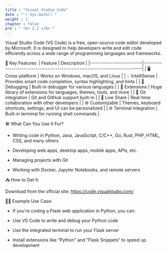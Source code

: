 ```yaml
---
title : "Visual Studio Code"
date : "`r Sys.Date()`"
weight : 2
chapter : false
pre : " <b> 2.2 </b> "
---
```

Visual Studio Code (VS Code) is a free, open-source code editor developed by Microsoft. It is designed to help developers write and edit code efficiently across a wide range of programming languages and frameworks.

🔧 Key Features:
| Feature                  | Description                                                                 |
|--------------------------|-----------------------------------------------------------------------------|
| 🖥️ Cross-platform         | Works on Windows, macOS, and Linux                                          |
| 💡 IntelliSense          | Provides smart code completion, syntax highlighting, and hints              |
| 🐞 Debugging              | Built-in debugger for various languages                                     |
| 🔌 Extensions             | Huge library of extensions for languages, themes, tools, and more           |
| 🧪 Git integration        | Git and GitHub support built-in                                            |
| 🔄 Live Share             | Real-time collaboration with other developers                              |
| ⚙️ Customizable           | Themes, keyboard shortcuts, settings, and UI can be personalized            |
| 🌐 Terminal integration   | Built-in terminal for running shell commands                               |


🛠️ What Can You Use It For?

- Writing code in Python, Java, JavaScript, C/C++, Go, Rust, PHP, HTML, CSS, and many others

- Developing web apps, desktop apps, mobile apps, APIs, etc.

- Managing projects with Git

- Working with Docker, Jupyter Notebooks, and remote servers

📥 How to Get It:

Download from the official site: https://code.visualstudio.com/

👩‍💻 Example Use Case:

- If you're coding a Flask web application in Python, you can:

- Use VS Code to write and debug your Python code

- Use the integrated terminal to run your Flask server

- Install extensions like “Python” and “Flask Snippets” to speed up development



<!-- 
In this module, we will need to download AWS CLI. Then install it to your machine. Then we will configure AWS CLI.

To learn more about AWS CLI, you can refer to the these links:
  - [AWS CLI](https://aws.amazon.com/cli/)
  - [AWS CLI Docs](https://docs.aws.amazon.com/cli/)
  - [About the AWS CLI](https://docs.aws.amazon.com/cli/latest/userguide/cli-chap-welcome.html)


#### Content
- [Create VPC](2.1.1-createvpc/) -->
  